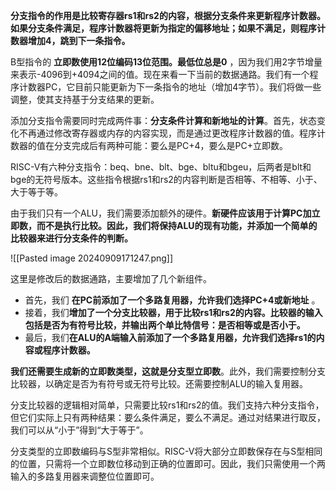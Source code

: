 
**分支指令的作用是比较寄存器rs1和rs2的内容，根据分支条件来更新程序计数器。如果分支条件满足，程序计数器将更新为指定的偏移地址；如果不满足，则程序计数器增加4，跳到下一条指令。**

B型指令的 **立即数使用12位编码13位范围。最低位总是0** ，因为我们用2字节增量来表示-4096到+4094之间的值。现在来看一下当前的数据通路。我们有一个程序计数器PC，它目前只能更新为下一条指令的地址（增加4字节）。我们将做一些调整，使其支持基于分支结果的更新。

添加分支指令需要同时完成两件事：**分支条件计算和新地址的计算**。首先，状态变化不再通过修改寄存器或内存的内容实现，而是通过更改程序计数器的值。程序计数器的值在分支完成后有两种可能：要么是PC+4，要么是PC+立即数。

RISC-V有六种分支指令：beq、bne、blt、bge、bltu和bgeu，后两者是blt和bge的无符号版本。这些指令根据rs1和rs2的内容判断是否相等、不相等、小于、大于等于等。

由于我们只有一个ALU，我们需要添加额外的硬件。**新硬件应该用于计算PC加立即数，而不是执行比较。因此，我们将保持ALU的现有功能，并添加一个简单的比较器来进行分支条件的判断。**

![[Pasted image 20240909171247.png]]

这里是修改后的数据通路，主要增加了几个新组件。
- 首先，我们 **在PC前添加了一个多路复用器，允许我们选择PC+4或新地址** 。
- 接着，我们**增加了一个分支比较器，用于比较rs1和rs2的内容。比较器的输入包括是否为有符号比较，并输出两个单比特信号：是否相等或是否小于。** 
- 最后，我们**在ALU的A端输入前添加了一个多路复用器，允许我们选择rs1的内容或程序计数器。**

**我们还需要生成新的立即数类型，这就是分支型立即数**。此外，我们需要控制分支比较器，以确定是否为有符号或无符号比较。还需要控制ALU的输入复用器。

分支比较器的逻辑相对简单，只需要比较rs1和rs2的值。我们支持六种分支指令，但它们实际上只有两种结果：要么条件满足，要么不满足。通过对结果进行取反，我们可以从“小于”得到“大于等于”。

分支类型的立即数编码与S型非常相似。RISC-V将大部分立即数保存在与S型相同的位置，只需将一个立即数位移动到正确的位置即可。因此，我们只需使用一个两输入的多路复用器来调整位位置即可。

